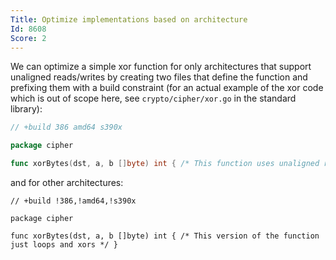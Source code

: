 ```yaml
---
Title: Optimize implementations based on architecture
Id: 8608
Score: 2
---
```

We can optimize a simple xor function for only architectures that support unaligned reads/writes by creating two files that define the function and prefixing them with a build constraint (for an actual example of the xor code which is out of scope here, see `crypto/cipher/xor.go` in the standard library):

```go
// +build 386 amd64 s390x

package cipher

func xorBytes(dst, a, b []byte) int { /* This function uses unaligned reads / writes to optimize the operation */ }
```

and for other architectures:

```
// +build !386,!amd64,!s390x

package cipher

func xorBytes(dst, a, b []byte) int { /* This version of the function just loops and xors */ }
```

